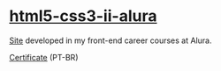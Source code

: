 # [html5-css3-ii-alura](https://cursos.alura.com.br/user/axell-b/career/desenvolvedor-front-end/certificate)

[Site](https://axell-brendow.github.io/html5-css3-ii-alura) developed in my front-end career courses at Alura.

[Certificate](https://cursos.alura.com.br/user/axell-b/career/desenvolvedor-front-end/certificate) (PT-BR)
